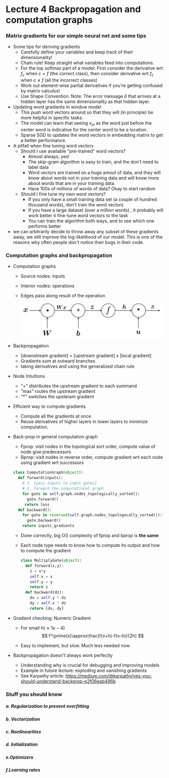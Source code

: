 # Lecture 4 Backpropagation and computation graphs

### Matrix gradients for our simple neural net and some tips

- Some tips for deriving gradients
  - Carefully define your variables and keep track of their dimensionality!
  - Chain rule! Keep straight what variables feed into  computations.
  - For the top softmax part of a model: First consider the derivative wrt $f_c$ when $c=f$ (the correct class), then consider derivative wrt $f_c$ when $c\ne f$ (all the incorrect classes)
  - Work out element-wise partial derivatives if you're getting confused by matrix calculus!
  - Use Shape Convention. Note: The error message $\delta$ that arrives at a hidden layer has the same dimensionality as that hidden layer.
- Updating word gradients in window model
  - This push word vectors around so that they will (in principle) be more helpful in specific tasks.
  - The model can learn that seeing $x_{in}$ as the word just before the center word is indicative for the center word to be a location.
  - Sparse SGD to updates the word vectors in embedding matrix to get a better performance. 
- A pitfall when fine tuning word vectors 
  - Should I use available "pre-trained" word vectors?
    - Almost always, yes!
    - The skip-gram algorithm is easy to train, and the don't need to label data
    - Word vectors are trained on a huge amout of data, and they will know about words not in your training data and will know more about words that are in your training data.
    - Have 100s of millions of words of data? Okay to start random
  - Should I fine tune my own word vectors?
    - If you only have a small training data set (a couple of hundred thousand words), don't train the word vectors
    - If you have a large dataset (over a million words) , it probably will work better ti fine-tune word vectors to the task
    - You can train the algorithm both ways, and to see which one performs better
- we can arbitrarily decide to throw away any subset of these gradients away, we still improve the log-likelihood of our model. This is one of the reasons why often people don't notice their bugs in their code.

### Computation graphs and backpropagation

- Computation graphs

  - Source nodes: inputs

  - Interior nodes: operations

  - Edges pass along result of the operation

    ![computation_graph](./pics/computation_graph.jpg)

- Backpropagation

  - [downstream gradient] = [upstream gradient] x [local gradient]
  - Gradients sum at outward branches
  - taking derivatives and using the generalized chain rule

- Node Intuitions

  - "+" distributes the upstream gradient to each summand
  - "max" routes the upstream gradient
  - "*" switches the upsteram gradient

- Efficient way to compute gradients

  - Compute all the gradients at once
  - Reuse derivatives of higher layers in lower layers to minimize computation.

- Back-prop in general computation graph

  - Fprop: visit nodes in the topological sort order, compute value of node give predecessors
  - Bprop: visit nodes in reverse order, compute gradient wrt each node using gradient wrt successors

  ```python
  class ComputationGraph(object):
    def forward(inputs):
      # 1. [pass inputs to input gates]
      # 2. forward the computational graph
      for gate in self.graph.nodes_topologically_sorted():
        gate.forward()
       return loss
    def backward():
      for gate in reversed(self.graph.nodes_topologocally_sorted()):
        gate.backward()
      return inputs_gradients
  ```

  - Done correctly, big O() complexity of fprop and bprop is **the same**

  - Each node type needs to know how to compute its output and how to compute the gradient

    ```python
    class MultiplyGate(object):
      def forward(x,y):
        z = x*y
        self.x = x
        self.y = y
        return z
      def backward(dz):
        dx = self.y * dz
        dy = self.x * dz
        return [dx, dy]
    ```

- Gradient checking: Numeric Gradient

  - For small $h (\approx 1e-4)$ 
    $$
    f^\prime(x)\approx\frac{f(x+h)-f(x-h)}{2h}
    $$

  - Easy to implement, but slow. Much less needed now.

- Backpropagation doesn't always work perfectly

  - Understanding why is crucial for debugging and improving models
  - Example in future lecture: exploding and vanishing gradients
  - See Karpathy article: https://medium.com/@karpathy/yes-you-should-understand-backprop-e2f06eab496b

### Stuff you should know

##### a. Regularization to prevent overfitting



##### b. Vectorization



##### c. Nonlinearities



##### d. Initialization



##### e.Optimizers



##### f.Learning rates







